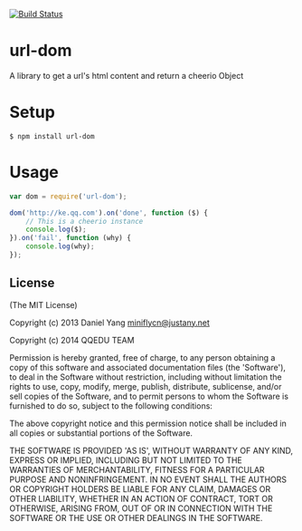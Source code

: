 [![Build Status](https://travis-ci.org/miniflycn/url-dom.png?branch=master)](https://travis-ci.org/miniflycn/url-dom)
# url-dom
A library to get a url's html content and return a cheerio Object

# Setup

	$ npm install url-dom

# Usage

```javascript
var dom = require('url-dom');

dom('http://ke.qq.com').on('done', function ($) {
	// This is a cheerio instance
	console.log($);
}).on('fail', function (why) {
	console.log(why);
});
```

## License
(The MIT License)

Copyright (c) 2013 Daniel Yang <miniflycn@justany.net>

Copyright (c) 2014 QQEDU TEAM

Permission is hereby granted, free of charge, to any person obtaining a copy of this software and associated documentation files (the 'Software'), to deal in the Software without restriction, including without limitation the rights to use, copy, modify, merge, publish, distribute, sublicense, and/or sell copies of the Software, and to permit persons to whom the Software is furnished to do so, subject to the following conditions:

The above copyright notice and this permission notice shall be included in all copies or substantial portions of the Software.

THE SOFTWARE IS PROVIDED 'AS IS', WITHOUT WARRANTY OF ANY KIND, EXPRESS OR IMPLIED, INCLUDING BUT NOT LIMITED TO THE WARRANTIES OF MERCHANTABILITY, FITNESS FOR A PARTICULAR PURPOSE AND NONINFRINGEMENT. IN NO EVENT SHALL THE AUTHORS OR COPYRIGHT HOLDERS BE LIABLE FOR ANY CLAIM, DAMAGES OR OTHER LIABILITY, WHETHER IN AN ACTION OF CONTRACT, TORT OR OTHERWISE, ARISING FROM, OUT OF OR IN CONNECTION WITH THE SOFTWARE OR THE USE OR OTHER DEALINGS IN THE SOFTWARE.